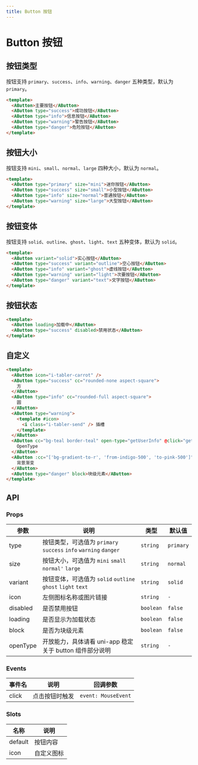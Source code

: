 ```yaml
---
title: Button 按钮
---
```


# Button 按钮

## 按钮类型

按钮支持 `primary`、`success`、`info`、`warning`、`danger` 五种类型，默认为 `primary`。

```html
<template>
  <AButton>主要按钮</AButton>
  <AButton type="success">成功按钮</AButton>
  <AButton type="info">信息按钮</AButton>
  <AButton type="warning">警告按钮</AButton>
  <AButton type="danger">危险按钮</AButton>
</template>
```

## 按钮大小

按钮支持 `mini`、`small`、`normal`、`large` 四种大小，默认为 `normal`。

```html
<template>
  <AButton type="primary" size="mini">迷你按钮</AButton>
  <AButton type="success" size="small">小型按钮</AButton>
  <AButton type="info" size="normal">普通按钮</AButton>
  <AButton type="warning" size="large">大型按钮</AButton>
</template>
```

## 按钮变体

按钮支持 `solid`、`outline`、`ghost`、`light`、`text` 五种变体，默认为 `solid`。

```html
<template>
  <AButton variant="solid">实心按钮</AButton>
  <AButton type="success" variant="outline">空心按钮</AButton>
  <AButton type="info" variant="ghost">虚线按钮</AButton>
  <AButton type="warning" variant="light">次要按钮</AButton>
  <AButton type="danger" variant="text">文字按钮</AButton>
</template>
```

## 按钮状态

```html
<template>
  <AButton loading>加载中</AButton>
  <AButton type="success" disabled>禁用状态</AButton>
</template>
```

## 自定义

```html
<template>
  <AButton icon="i-tabler-carrot" />
  <AButton type="success" cc="rounded-none aspect-square">
    方
  </AButton>
  <AButton type="info" cc="rounded-full aspect-square">
    圆
  </AButton>
  <AButton type="warning">
    <template #icon>
      <i class="i-tabler-send" /> 插槽
    </template>
  </AButton>
  <AButton cc="bg-teal border-teal" open-type="getUserInfo" @click="getInfo">
    OpenType
  </AButton>
  <AButton :cc="['bg-gradient-to-r', 'from-indigo-500', 'to-pink-500']">
    背景渐变
  </AButton>
  <AButton type="danger" block>块级元素</AButton>
</template>
```

## API

### Props

| 参数 | 说明 | 类型 | 默认值 |
| --- | --- | --- | --- |
| type | 按钮类型，可选值为 `primary` `success` `info` `warning` `danger` |  `string` | `primary` |
| size | 按钮大小，可选值为 `mini` `small` `normal'` `large` | `string` | `normal` |
| variant | 按钮变体，可选值为 `solid` `outline` `ghost` `light` `text` | `string` | `solid` |
| icon | 左侧图标名称或图片链接 | `string` | `-` |
| disabled | 是否禁用按钮 | `boolean` | `false` |
| loading | 是否显示为加载状态 | `boolean` | `false` |
| block | 是否为块级元素 | `boolean` | `false` |
| openType | 开放能力，具体请看 uni-app 稳定关于 button 组件部分说明 | `string` | `-` |

### Events

| 事件名 | 说明 | 回调参数 |
| --- | --- | --- |
| click | 点击按钮时触发 | `event: MouseEvent`|

### Slots

| 名称 | 说明 |
| --- | --- |
| default | 按钮内容 |
| icon | 自定义图标 |
